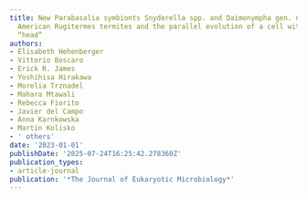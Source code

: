 ```yaml
---
title: New Parabasalia symbionts Snyderella spp. and Daimonympha gen. nov. from South
  American Rugitermes termites and the parallel evolution of a cell with a rotating
  “head”
authors:
- Elisabeth Hehenberger
- Vittorio Boscaro
- Erick R. James
- Yoshihisa Hirakawa
- Morelia Trznadel
- Mahara Mtawali
- Rebecca Fiorito
- Javier del Campo
- Anna Karnkowska
- Martin Kolisko
- ' others'
date: '2023-01-01'
publishDate: '2025-07-24T16:25:42.278360Z'
publication_types:
- article-journal
publication: '*The Journal of Eukaryotic Microbiology*'
---
```

